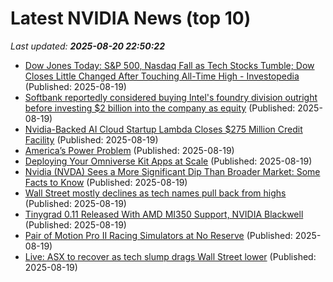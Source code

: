 # Latest NVIDIA News (top 10)
_Last updated: **2025-08-20 22:50:22**_

- [Dow Jones Today: S&P 500, Nasdaq Fall as Tech Stocks Tumble; Dow Closes Little Changed After Touching All-Time High - Investopedia](https://slashdot.org/firehose.pl?op=view&amp;id=178772636) (Published: 2025-08-19)
- [Softbank reportedly considered buying Intel's foundry division outright before investing $2 billion into the company as equity](https://www.tomshardware.com/tech-industry/softbank-reportedly-considered-buying-intels-foundry-division-outright-before-investing-usd2-billion-into-the-company-as-equity) (Published: 2025-08-19)
- [Nvidia-Backed AI Cloud Startup Lambda Closes $275 Million Credit Facility](https://biztoc.com/x/45e9c25b2a93da16) (Published: 2025-08-19)
- [America’s Power Problem](https://dailyreckoning.com/americas-power-problem/) (Published: 2025-08-19)
- [Deploying Your Omniverse Kit Apps at Scale](https://developer.nvidia.com/blog/deploying-your-omniverse-kit-apps-at-scale/) (Published: 2025-08-19)
- [Nvidia (NVDA) Sees a More Significant Dip Than Broader Market: Some Facts to Know](https://finance.yahoo.com/news/nvidia-nvda-sees-more-significant-214502600.html) (Published: 2025-08-19)
- [Wall Street mostly declines as tech names pull back from highs](https://www.straitstimes.com/business/companies-markets/wall-street-mostly-declines-as-tech-names-pull-back-from-highs) (Published: 2025-08-19)
- [Tinygrad 0.11 Released With AMD MI350 Support, NVIDIA Blackwell](https://www.phoronix.com/news/Tinygrad-0.11-Released) (Published: 2025-08-19)
- [Pair of Motion Pro II Racing Simulators at No Reserve](https://bringatrailer.com/listing/pair-of-motion-pro-ii-racing-simulators-2/) (Published: 2025-08-19)
- [Live: ASX to recover as tech slump drags Wall Street lower](https://www.abc.net.au/news/2025-08-20/asx-markets-business-live-news/105674804) (Published: 2025-08-19)
